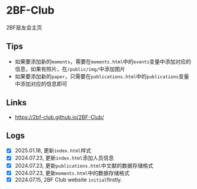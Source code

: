 # 2BF-Club
2BF层友会主页

## Tips
- 如果要添加新的`moments`，需要在`moments.html`中的`events`变量中添加对应的信息，如果有照片，在`/public/img/`中添加图片
- 如果要添加新的`paper`，只需要在`publications.html`中的`publications`变量中添加对应的信息即可

## Links
- https://2bf-club.github.io/2BF-Club/

## Logs
* [X] 2025.01.18, 更新`index.html`样式
* [X] 2024.07.23, 更新`index.html`添加人员信息
* [X] 2024.07.23, 更新`publications.html`中文献的数据存储格式
* [X] 2024.07.23, 更新`moments.html`中的数据存储格式
* [X] 2024.07.15, 2BF Club website `initial`firstly.